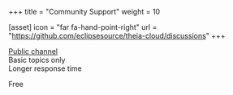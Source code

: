 +++
title = "Community Support"
weight = 10

[asset]
  icon = "far fa-hand-point-right"
  url = "https://github.com/eclipsesource/theia-cloud/discussions"
+++

[Public channel](https://github.com/eclipsesource/theia-cloud/discussions)\
Basic topics only\
Longer response time

Free